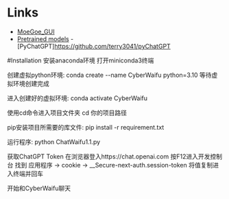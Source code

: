 # Links
- [MoeGoe_GUI](https://github.com/CjangCjengh/MoeGoe_GUI)
- [Pretrained models](https://github.com/CjangCjengh/TTSModels)
-[PyChatGPT]https://github.com/terry3041/pyChatGPT

#Installation
安装anaconda环境
打开miniconda3终端

创建虚拟python环境:
conda create --name CyberWaifu python=3.10
等待虚拟环境创建完成

进入创建好的虚拟环境:
conda activate CyberWaifu

使用cd命令进入项目文件夹
cd 你的项目路径

pip安装项目所需要的库文件:
pip install -r requirement.txt

运行程序:
python ChatWaifu1.1.py

获取ChatGPT Token
在浏览器登入https://chat.openai.com
按F12进入开发控制台
找到 应用程序 -> cookie -> __Secure-next-auth.session-token
将值复制进入终端并回车

开始和CyberWaifu聊天
